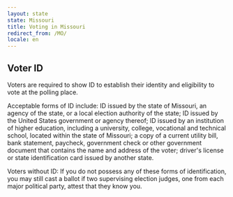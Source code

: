 ```yaml
---
layout: state
state: Missouri
title: Voting in Missouri
redirect_from: /MO/
locale: en
---
```


## Voter ID

Voters are required to show ID to establish their identity and eligibility to vote at the polling place.

Acceptable forms of ID include: ID issued by the state of Missouri, an agency of the state, or a local election authority of the state; ID issued by the United States government or agency thereof; ID issued by an institution of higher education, including a university, college, vocational and technical school, located within the state of Missouri; a copy of a current utility bill, bank statement, paycheck, government check or other government document that contains the name and address of the voter; driver's license or state identification card issued by another state.

Voters without ID: If you do not possess any of these forms of identification, you may still cast a ballot if two supervising election judges, one from each major political party, attest that they know you.
